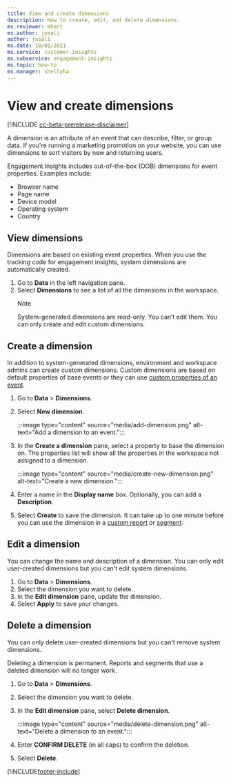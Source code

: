 ```yaml
---
title: View and create dimensions
description: How to create, edit, and delete dimensions.
ms.reviewer: mhart
ms.author: jusali
author: jusali
ms.date: 10/01/2021
ms.service: customer-insights
ms.subservice: engagement-insights 
ms.topic: how-to
ms.manager: shellyha 
---
```


# View and create dimensions

[!INCLUDE [cc-beta-prerelease-disclaimer](includes/cc-beta-prerelease-disclaimer.md)]

A dimension is an attribute of an event that can describe, filter, or group data. If you're running a marketing promotion on your website, you can use dimensions to sort visitors by new and returning users.  

Engagement insights includes out-of-the-box (OOB) dimensions for event properties. Examples include:

- Browser name
- Page name
- Device model
- Operating system
- Country

## View dimensions

Dimensions are based on existing event properties. When you use the tracking code for engagement insights, system dimensions are automatically created.

1. Go to **Data** in the left navigation pane. 
1. Select **Dimensions** to see a list of all the dimensions in the workspace. 
   > [!NOTE]
   > System-generated dimensions are read-only. You can’t edit them. You can only create and edit custom dimensions.

## Create a dimension

In addition to system-generated dimensions, environment and workspace admins can create custom dimensions. Custom dimensions are based on default properties of base events or they can use [custom properties of an event](advanced-SDK-implementation.md).

1. Go to **Data** > **Dimensions**.
1. Select **New dimension**.

   :::image type="content" source="media/add-dimension.png" alt-text="Add a dimension to an event.":::

1. In the **Create a dimension** pane, select a property to base the dimension on. The properties list will show all the properties in the workspace not assigned to a dimension.
   
   :::image type="content" source="media/create-new-dimension.png" alt-text="Create a new dimension.":::
      
3. Enter a name in the **Display name** box. Optionally, you can add a **Description**.
4. Select **Create** to save the dimension. It can take up to one minute before you can use the dimension in a [custom report](custom-reports.md) or [segment](segments.md). 

## Edit a dimension

You can change the name and description of a dimension. You can only edit user-created dimensions but you can't edit system dimensions.


1. Go to **Data** > **Dimensions**.
1. Select the dimension you want to delete.
1. In the **Edit dimension** pane, update the dimension.
1. Select **Apply** to save your changes.

## Delete a dimension

You can only delete user-created dimensions but you can't remove system dimensions.

Deleting a dimension is permanent. Reports and segments that use a deleted dimension will no longer work. 

1. Go to **Data** > **Dimensions**.
1. Select the dimension you want to delete.
1. In the **Edit dimension** pane, select **Delete dimension**.

   :::image type="content" source="media/delete-dimension.png" alt-text="Delete a dimension to an event.":::

1. Enter **CONFIRM DELETE** (in all caps) to confirm the deletion. 
1. Select **Delete**.

[!INCLUDE[footer-include](../includes/footer-banner.md)]

